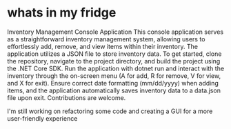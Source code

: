 # whats in my fridge
Inventory Management Console Application
This console application serves as a straightforward inventory management system, allowing users to effortlessly add, remove, and view items within their inventory. The application utilizes a JSON file to store inventory data. To get started, clone the repository, navigate to the project directory, and build the project using the .NET Core SDK. Run the application with dotnet run and interact with the inventory through the on-screen menu (A for add, R for remove, V for view, and X for exit). Ensure correct date formatting (mm/dd/yyyy) when adding items, and the application automatically saves inventory data to a data.json file upon exit. Contributions are welcome.

I'm still working on refactoring some code and creating a GUI for a more user-friendly experience 
